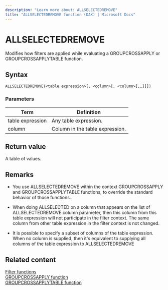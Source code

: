 ```yaml
---
description: "Learn more about: ALLSELECTEDREMOVE"
title: "ALLSELECTEDREMOVE function (DAX) | Microsoft Docs"
---
```

# ALLSELECTEDREMOVE

Modifies how filters are applied while evaluating a GROUPCROSSAPPLY or GROUPCROSSAPPLYTABLE function.
  
## Syntax  
  
```dax
ALLSELECTEDREMOVE(<table expression>[, <column>[, <column>[,…]]])
```
  
### Parameters  
  
|Term|Definition|  
|--------|--------------|  
|table expression|Any table expression.|  
|column|Column in the table expression.|
  
## Return value

A table of values.  
  
## Remarks

- You use ALLSELECTEDREMOVE within the context GROUPCROSSAPPLY and GROUPCROSSAPPLYTABLE functions, to override the standard behavior of those functions.

- When doing ALLSELECTED on a column that appears on the list of ALLSELECTEDREMOVE column parameter, then this column from this table expression will not participate in the filter context. The same column from other table expression in the filter context is not changed.

- It is possible to specify a subset of columns of the table expression. When no column is supplied, then it's equivalent to supplying all columns of the table expression to ALLSELECTEDREMOVE

## Related content

[Filter functions](filter-functions-dax.md)  
[GROUPCROSSAPPLY function](groupcrossapply-function-dax.md)  
[GROUPCROSSAPPLYTABLE function](groupcrossapplytable-function-dax.md)  
